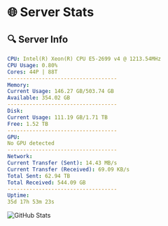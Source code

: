 # 🌐 Server Stats
## 🔍 Server Info
```yaml
CPU: Intel(R) Xeon(R) CPU E5-2699 v4 @ 1213.54MHz
CPU Usage: 0.80%
Cores: 44P | 88T
-----------------------------------
Memory:
Current Usage: 146.27 GB/503.74 GB
Available: 354.02 GB
-----------------------------------
Disk:
Current Usage: 111.19 GB/1.71 TB
Free: 1.52 TB
-----------------------------------
GPU:
No GPU detected
-----------------------------------
Network:
Current Transfer (Sent): 14.43 MB/s
Current Transfer (Received): 69.09 KB/s
Total Sent: 62.94 TB
Total Received: 544.09 GB
-----------------------------------
Uptime:
35d 17h 53m 23s
```
![GitHub Stats](https://img.shields.io/badge/Updated-2025-04-12_15:16:12-blue)